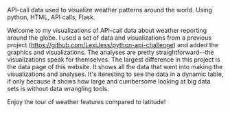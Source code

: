API-call data used to visualize weather patterns around the world. Using python, HTML, API calls, Flask. 

Welcome to my visualizations of API-call data about weather reporting around the globe. I used a set of data and visualizations from a previous project (https://github.com/LexiJess/python-api-challenge) and added the graphics and visualizations. The analyses are pretty straightforward--the visualizations speak for themselves. The largest difference in this project is the data page of this website. It shows all the data that went into making the visualizations and analyses. It's iteresting to see the data in a dynamic table, if only because it shows how large and cumbersome looking at big data sets is without data wrangling tools. 

Enjoy the tour of weather features compared to latitude!
